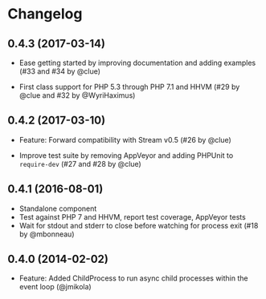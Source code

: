 # Changelog

## 0.4.3 (2017-03-14)

- Ease getting started by improving documentation and adding examples
  (#33 and #34 by @clue)

- First class support for PHP 5.3 through PHP 7.1 and HHVM
  (#29 by @clue and #32 by @WyriHaximus)

## 0.4.2 (2017-03-10)

- Feature: Forward compatibility with Stream v0.5
  (#26 by @clue)

- Improve test suite by removing AppVeyor and adding PHPUnit to `require-dev`
  (#27 and #28 by @clue)

## 0.4.1 (2016-08-01)

- Standalone component
- Test against PHP 7 and HHVM, report test coverage, AppVeyor tests
- Wait for stdout and stderr to close before watching for process exit
  (#18 by @mbonneau)

## 0.4.0 (2014-02-02)

- Feature: Added ChildProcess to run async child processes within the event loop (@jmikola)
